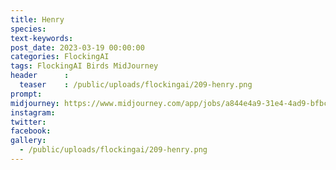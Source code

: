 ```yaml
---
title: Henry
species: 
text-keywords: 
post_date: 2023-03-19 00:00:00
categories: FlockingAI
tags: FlockingAI Birds MidJourney 
header      :
  teaser    : /public/uploads/flockingai/209-henry.png
prompt: 
midjourney: https://www.midjourney.com/app/jobs/a844e4a9-31e4-4ad9-bfbc-1a8a22203428
instagram: 
twitter: 
facebook: 
gallery: 
  - /public/uploads/flockingai/209-henry.png
---
```


